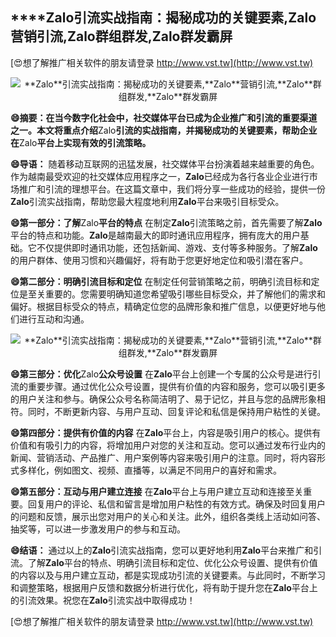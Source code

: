 ## ****Zalo**引流实战指南：揭秘成功的关键要素,**Zalo**营销引流,**Zalo**群组群发,**Zalo**群发霸屏**

[😍想了解推广相关软件的朋友请登录 http://www.vst.tw](http://www.vst.tw)

 <center><img src="https://vst.tw/MP4/tuiguang/png/8.png" alt="**Zalo**引流实战指南：揭秘成功的关键要素,**Zalo**营销引流,**Zalo**群组群发,**Zalo**群发霸屏"></center>

**😄摘要：在当今数字化社会中，社交媒体平台已成为企业推广和引流的重要渠道之一。本文将重点介绍**Zalo**引流的实战指南，并揭秘成功的关键要素，帮助企业在**Zalo**平台上实现有效的引流策略。**

**😄导语：**
随着移动互联网的迅猛发展，社交媒体平台扮演着越来越重要的角色。作为越南最受欢迎的社交媒体应用程序之一，**Zalo**已经成为各行各业企业进行市场推广和引流的理想平台。在这篇文章中，我们将分享一些成功的经验，提供一份**Zalo**引流实战指南，帮助您最大程度地利用**Zalo**平台来吸引目标受众。

**😄第一部分：了解**Zalo**平台的特点**
在制定**Zalo**引流策略之前，首先需要了解**Zalo**平台的特点和功能。**Zalo**是越南最大的即时通讯应用程序，拥有庞大的用户基础。它不仅提供即时通讯功能，还包括新闻、游戏、支付等多种服务。了解**Zalo**的用户群体、使用习惯和兴趣偏好，将有助于您更好地定位和吸引潜在客户。

**😄第二部分：明确引流目标和定位**
在制定任何营销策略之前，明确引流目标和定位是至关重要的。您需要明确知道您希望吸引哪些目标受众，并了解他们的需求和偏好。根据目标受众的特点，精确定位您的品牌形象和推广信息，以便更好地与他们进行互动和沟通。

 <center><img src="https://vst.tw/MP4/tuiguang/png/1.png" alt="**Zalo**引流实战指南：揭秘成功的关键要素,**Zalo**营销引流,**Zalo**群组群发,**Zalo**群发霸屏"></center>

**😄第三部分：优化**Zalo**公众号设置**
在**Zalo**平台上创建一个专属的公众号是进行引流的重要步骤。通过优化公众号设置，提供有价值的内容和服务，您可以吸引更多的用户关注和参与。确保公众号名称简洁明了、易于记忆，并且与您的品牌形象相符。同时，不断更新内容、与用户互动、回复评论和私信是保持用户粘性的关键。

**😄第四部分：提供有价值的内容**
在**Zalo**平台上，内容是吸引用户的核心。提供有价值和有吸引力的内容，将增加用户对您的关注和互动。您可以通过发布行业内的新闻、营销活动、产品推广、用户案例等内容来吸引用户的注意。同时，将内容形式多样化，例如图文、视频、直播等，以满足不同用户的喜好和需求。

**😄第五部分：互动与用户建立连接**
在**Zalo**平台上与用户建立互动和连接至关重要。回复用户的评论、私信和留言是增加用户粘性的有效方式。确保及时回复用户的问题和反馈，展示出您对用户的关心和关注。此外，组织各类线上活动如问答、抽奖等，可以进一步激发用户的参与和互动。

**😄结语：**
通过以上的**Zalo**引流实战指南，您可以更好地利用**Zalo**平台来推广和引流。了解**Zalo**平台的特点、明确引流目标和定位、优化公众号设置、提供有价值的内容以及与用户建立互动，都是实现成功引流的关键要素。与此同时，不断学习和调整策略，根据用户反馈和数据分析进行优化，将有助于提升您在**Zalo**平台上的引流效果。祝您在**Zalo**引流实战中取得成功！

[😍想了解推广相关软件的朋友请登录 http://www.vst.tw](http://www.vst.tw)



